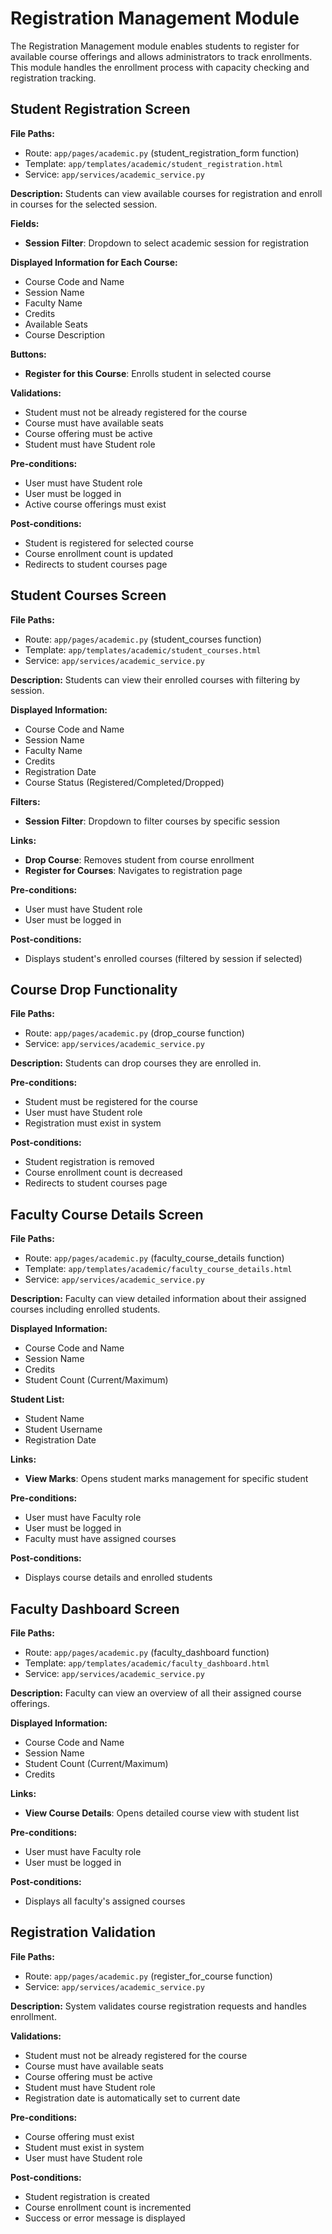 # Registration Management Module

The Registration Management module enables students to register for available course offerings and allows administrators to track enrollments. This module handles the enrollment process with capacity checking and registration tracking.

## Student Registration Screen

**File Paths:**
- Route: `app/pages/academic.py` (student_registration_form function)
- Template: `app/templates/academic/student_registration.html`
- Service: `app/services/academic_service.py`

**Description:**
Students can view available courses for registration and enroll in courses for the selected session.

**Fields:**
- **Session Filter**: Dropdown to select academic session for registration

**Displayed Information for Each Course:**
- Course Code and Name
- Session Name
- Faculty Name
- Credits
- Available Seats
- Course Description

**Buttons:**
- **Register for this Course**: Enrolls student in selected course

**Validations:**
- Student must not be already registered for the course
- Course must have available seats
- Course offering must be active
- Student must have Student role

**Pre-conditions:**
- User must have Student role
- User must be logged in
- Active course offerings must exist

**Post-conditions:**
- Student is registered for selected course
- Course enrollment count is updated
- Redirects to student courses page

## Student Courses Screen

**File Paths:**
- Route: `app/pages/academic.py` (student_courses function)
- Template: `app/templates/academic/student_courses.html`
- Service: `app/services/academic_service.py`

**Description:**
Students can view their enrolled courses with filtering by session.

**Displayed Information:**
- Course Code and Name
- Session Name
- Faculty Name
- Credits
- Registration Date
- Course Status (Registered/Completed/Dropped)

**Filters:**
- **Session Filter**: Dropdown to filter courses by specific session

**Links:**
- **Drop Course**: Removes student from course enrollment
- **Register for Courses**: Navigates to registration page

**Pre-conditions:**
- User must have Student role
- User must be logged in

**Post-conditions:**
- Displays student's enrolled courses (filtered by session if selected)

## Course Drop Functionality

**File Paths:**
- Route: `app/pages/academic.py` (drop_course function)
- Service: `app/services/academic_service.py`

**Description:**
Students can drop courses they are enrolled in.

**Pre-conditions:**
- Student must be registered for the course
- User must have Student role
- Registration must exist in system

**Post-conditions:**
- Student registration is removed
- Course enrollment count is decreased
- Redirects to student courses page

## Faculty Course Details Screen

**File Paths:**
- Route: `app/pages/academic.py` (faculty_course_details function)
- Template: `app/templates/academic/faculty_course_details.html`
- Service: `app/services/academic_service.py`

**Description:**
Faculty can view detailed information about their assigned courses including enrolled students.

**Displayed Information:**
- Course Code and Name
- Session Name
- Credits
- Student Count (Current/Maximum)

**Student List:**
- Student Name
- Student Username
- Registration Date

**Links:**
- **View Marks**: Opens student marks management for specific student

**Pre-conditions:**
- User must have Faculty role
- User must be logged in
- Faculty must have assigned courses

**Post-conditions:**
- Displays course details and enrolled students

## Faculty Dashboard Screen

**File Paths:**
- Route: `app/pages/academic.py` (faculty_dashboard function)
- Template: `app/templates/academic/faculty_dashboard.html`
- Service: `app/services/academic_service.py`

**Description:**
Faculty can view an overview of all their assigned course offerings.

**Displayed Information:**
- Course Code and Name
- Session Name
- Student Count (Current/Maximum)
- Credits

**Links:**
- **View Course Details**: Opens detailed course view with student list

**Pre-conditions:**
- User must have Faculty role
- User must be logged in

**Post-conditions:**
- Displays all faculty's assigned courses

## Registration Validation

**File Paths:**
- Route: `app/pages/academic.py` (register_for_course function)
- Service: `app/services/academic_service.py`

**Description:**
System validates course registration requests and handles enrollment.

**Validations:**
- Student must not be already registered for the course
- Course must have available seats
- Course offering must be active
- Student must have Student role
- Registration date is automatically set to current date

**Pre-conditions:**
- Course offering must exist
- Student must exist in system
- User must have Student role

**Post-conditions:**
- Student registration is created
- Course enrollment count is incremented
- Success or error message is displayed 